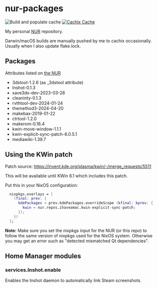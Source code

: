 # nur-packages

![Build and populate cache](https://github.com/ihaveamac/nur-packages/workflows/Build%20and%20populate%20cache/badge.svg) [![Cachix Cache](https://img.shields.io/badge/cachix-ihaveahax-blue.svg)](https://ihaveahax.cachix.org)

My personal [NUR](https://github.com/nix-community/NUR) repository.

Darwin/macOS builds are manually pushed by me to cachix occasionally. Usually when I also update flake.lock.

## Packages

Attributes listed on [the NUR](https://nur.nix-community.org/repos/ihaveamac/)

* 3dstool-1.2.6 (as \_3dstool attribute)
* lnshot-0.1.3
* save3ds-dev-2023-03-28
* cleaninty-0.1.3
* rvthtool-dev-2024-01-24
* themethod3-2024-04-20
* makebax-2019-01-22
* ctrtool-1.2.0
* makerom-0.18.4
* kwin-move-window-1.1.1
* kwin-explicit-sync-patch-6.0.5.1
* mediawiki-1.39.7

## Using the KWin patch

Patch source: https://invent.kde.org/plasma/kwin/-/merge_requests/5511

This will be available until KWin 6.1 which includes this patch.

Put this in your NixOS configuration:

```nix
  nixpkgs.overlays = [
    (final: prev: {
      kdePackages = prev.kdePackages.overrideScope (kfinal: kprev: {
        kwin = nur.repos.ihaveamac.kwin-explicit-sync-patch;
      });
    })
  ];
```

**Note:** Make sure you set the nixpkgs input for the NUR (or this repo) to follow the same version of nixpkgs used for the NixOS system. Otherwise you may get an error such as "detected mismatched Qt dependencies".

## Home Manager modules

### services.lnshot.enable

Enables the lnshot daemon to automatically link Steam screenshots.
